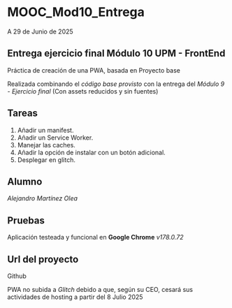 # MOOC_Mod10_Entrega

A 29 de Junio de 2025

## Entrega ejercicio final Módulo 10 UPM - FrontEnd

Práctica de creación de una PWA, basada en <a src="https://raw.githubusercontent.com/ging-moocs/MOOC_html_mod5-juego_entrega/master/assets/screenshot.png"> Proyecto base </a>

Realizada combinando el *código base provisto* con la entrega del *Módulo 9 - Ejercicio final* (Con assets reducidos y sin fuentes)

## Tareas

1. Añadir un manifest.
2. Añadir un Service Worker.
3. Manejar las caches.
4. Añadir la opción de instalar con un botón adicional.
5. Desplegar en glitch.

## Alumno

*Alejandro Martínez Olea*

## Pruebas

Aplicación testeada y funcional en **Google Chrome** *v178.0.72*

## Url del proyecto

<a src="https://github.com/CapibaraAnonima/MOOC_Mod10_Entrega/tree/main"> Github </a>

PWA no subida a *Glitch* debido a que, según su CEO, cesará sus actividades de hosting a partir del 8 Julio 2025